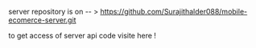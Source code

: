 server repository is on -- > https://github.com/Surajithalder088/mobile-ecomerce-server.git

to get access of server api code visite here !